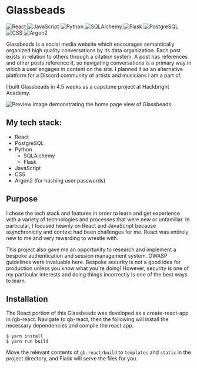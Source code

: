 # Glassbeads

![React](https://img.shields.io/badge/-React-5ed4f4) ![JavaScript](https://img.shields.io/badge/-JavaScript-f8d524) ![Python](https://img.shields.io/badge/-Python-3572a5) ![SQLAlchemy](https://img.shields.io/badge/-SQLAlchemy-red)
![Flask](https://img.shields.io/badge/-Flask-lightgrey) ![PostgreSQL](https://img.shields.io/badge/-PostgreSQL-32648c) ![CSS](https://img.shields.io/badge/-CSS-264bde) ![Argon2](https://img.shields.io/badge/-Argon2-blueviolet)

Glassbeads is a social media website which encourages semantically organized high quality conversations by its data organization. Each post exists in relation to others through a citation system. A post has references and other posts reference it, so navigating conversations is a primary way in which a user engages in content on the site. I planned it as an alternative platform for a Discord community of artists and musicians I am a part of.

I built Glassbeads in 4.5 weeks as a capstone project at Hackbright Academy.

![Preview image demonstrating the home page view of Glassbeads](https://github.com/zzhenders/glassbeads/blob/master/preview-image.png)

## My tech stack:

* React
* PostgreSQL
* Python
	* SQLAlchemy
	* Flask
* JavaScript
* CSS
* Argon2 (for hashing user passwords)

## Purpose

I chose the tech stack and features in order to learn and get experience with a variety of technologies and processes that were new or unfamiliar. In particular, I focused heavily on React and JavaScript because asynchronicity and context had been challenges for me. React was entirely new to me and very rewarding to wrestle with.

This project also gave me an opportunity to research and implement a bespoke authentication and session management system. OWASP guidelines were invaluable here. Bespoke security is not a good idea for production unless you know what you're doing! However, security is one of my particular interests and doing things incorrectly is one of the best ways to learn.

## Installation

The React portion of this Glassbeads was developed as a create-react-app in /gb-react. Navigate to gb-react, then the following will install the necessary dependencies and compile the react app.

```
$ yarn install
$ yarn run build
```

Move the relevant contents of `gb-react/build` to `templates` and `static` in the project directory, and Flask will serve the files for you.

